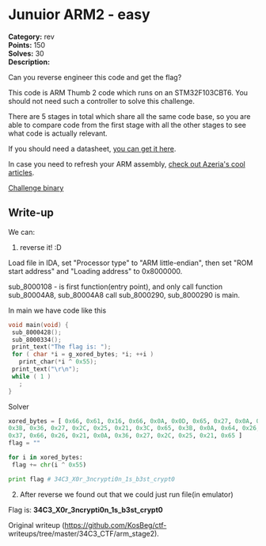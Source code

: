 # Junuior ARM2 - easy

**Category:** rev  
**Points:** 150  
**Solves:** 30  
**Description:**

Can you reverse engineer this code and get the flag?

This code is ARM Thumb 2 code which runs on an STM32F103CBT6. You should not
need such a controller to solve this challenge.

There are 5 stages in total which share all the same code base, so you are
able to compare code from the first stage with all the other stages to see
what code is actually relevant.

If you should need a datasheet, [you can get it
here](http://www.st.com/content/ccc/resource/technical/document/reference_manual/59/b9/ba/7f/11/af/43/d5/CD00171190.pdf/files/CD00171190.pdf/jcr:content/translations/en.CD00171190.pdf).

In case you need to refresh your ARM assembly, [check out Azeria's cool
articles](https://azeria-labs.com/writing-arm-assembly-part-1/).

[Challenge binary](arm_stage2.bin)

## Write-up

We can:  
1. reverse it! :D

Load file in IDA, set "Processor type" to "ARM little-endian", then set "ROM
start address" and "Loading address" to 0x8000000.

sub_8000108 - is first function(entry point), and only call function
sub_80004A8, sub_80004A8 call sub_8000290, sub_8000290 is main.

In main we have code like this  
```C  
void main(void) {  
 sub_8000428();  
 sub_8000334();  
 print_text("The flag is: ");  
 for ( char *i = g_xored_bytes; *i; ++i )  
   print_char(*i ^ 0x55);  
 print_text("\r\n");  
 while ( 1 )  
   ;  
}  
```

Solver  
```python  
xored_bytes = [ 0x66, 0x61, 0x16, 0x66, 0x0A, 0x0D, 0x65, 0x27, 0x0A, 0x66,
0x3B, 0x36, 0x27, 0x2C, 0x25, 0x21, 0x3C, 0x65, 0x3B, 0x0A, 0x64, 0x26, 0x0A,
0x37, 0x66, 0x26, 0x21, 0x0A, 0x36, 0x27, 0x2C, 0x25, 0x21, 0x65 ]  
flag = ""

for i in xored_bytes:  
 flag += chr(i ^ 0x55)

print flag # 34C3_X0r_3ncrypti0n_1s_b3st_crypt0  
```

2. After reverse we found out that we could just run file(in emulator)

Flag is: **34C3_X0r_3ncrypti0n_1s_b3st_crypt0**  

Original writeup (https://github.com/KosBeg/ctf-
writeups/tree/master/34C3_CTF/arm_stage2).